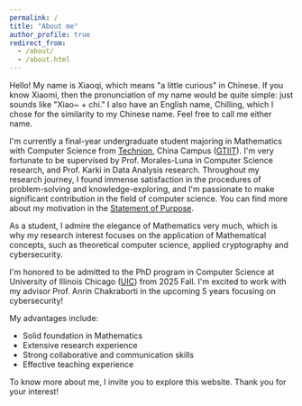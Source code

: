 ```yaml
---
permalink: /
title: "About me"
author_profile: true
redirect_from: 
  - /about/
  - /about.html
---
```


Hello! My name is Xiaoqi, which means "a little curious" in Chinese. If you know Xiaomi, then the pronunciation of my name would be quite simple: just sounds like "Xiao~ + chi." I also have an English name, Chilling, which I chose for the similarity to my Chinese name. Feel free to call me either name.

I'm currently a final-year undergraduate student majoring in Mathematics with Computer Science from [Technion](https://www.technion.ac.il/en/home-2/), China Campus ([GTIIT](https://www.gtiit.edu.cn/en/)). I'm very fortunate to be supervised by Prof. Morales-Luna in Computer Science research, and Prof. Karki in Data Analysis research. Throughout my research journey, I found immense satisfaction in the procedures of problem-solving and knowledge-exploring, and I'm passionate to make significant contribution in the field of computer science. You can find more about my motivation in the [Statement of Purpose](/files/StatementOfPurpose.pdf).

As a student, I admire the elegance of Mathematics very much, which is why my research interest focuses on the application of Mathematical concepts, such as theoretical computer science, applied cryptography and cybersecurity.

I'm honored to be admitted to the PhD program in Computer Science at University of Illinois Chicago ([UIC](https://www.uic.edu/)) from 2025 Fall. I'm excited to work with my advisor Prof. Anrin Chakraborti in the upcoming 5 years focusing on cybersecurity!

My advantages include:
* Solid foundation in Mathematics
* Extensive research experience
* Strong collaborative and communication skills
* Effective teaching experience

To know more about me, I invite you to explore this website. Thank you for your interest!
